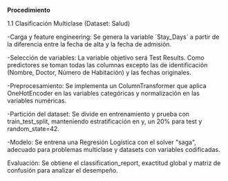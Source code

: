 **Procedimiento**

1.1 Clasificación Multiclase (Dataset: Salud)

-Carga y feature engineering: Se genera la variable ´Stay_Days´ a partir de la diferencia entre la fecha de alta y la fecha de admisión.

-Selección de variables: La variable objetivo será Test Results. Como predictores se toman todas las columnas excepto las de identificación (Nombre, Doctor, Número de Habitación) y las fechas originales.

-Preprocesamiento: Se implementa un ColumnTransformer que aplica OneHotEncoder en las variables categóricas y normalización en las variables numéricas.

-Partición del dataset: Se divide en entrenamiento y prueba con train_test_split, manteniendo estratificación en y, un 20% para test y random_state=42.

-Modelo: Se entrena una Regresión Logística con el solver "saga", adecuado para problemas multiclase y datasets con variables codificadas.

Evaluación: Se obtiene el classification_report, exactitud global y matriz de confusión para analizar el desempeño.


